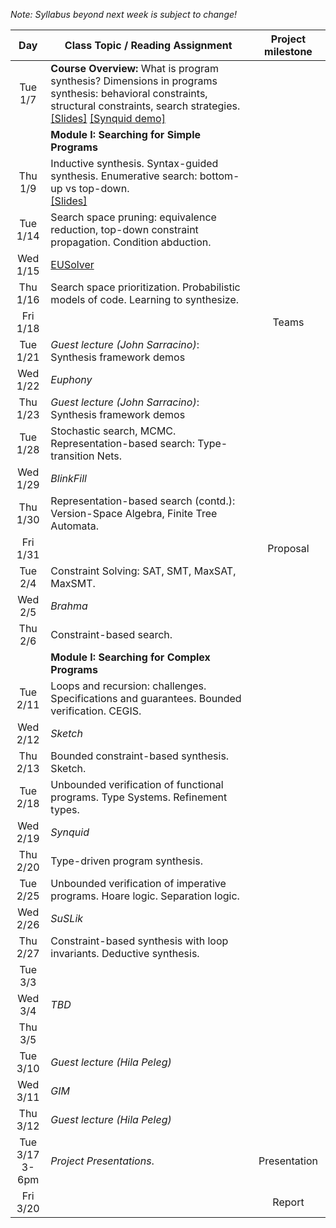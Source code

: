 *Note: Syllabus beyond next week is subject to change!*

| Day           | Class Topic / Reading Assignment | Project milestone |
|:-------------:| ----- | :-------:|
|Tue<br/> 1/7   |**Course Overview:** What is program synthesis? Dimensions in programs synthesis: behavioral constraints, structural constraints, search strategies.<br/>[\[Slides\]](../blob/master/lectures/Lecture01.pdf) [\[Synquid demo\]](http://comcom.csail.mit.edu/demos/#intersection)| |
| |**Module I: Searching for Simple Programs** | |
|Thu<br/> 1/9   | Inductive synthesis. Syntax-guided synthesis. Enumerative search: bottom-up vs top-down.<br/>[\[Slides\]](../blob/master/lectures/Lecture02.pdf) | | 
|Tue<br/> 1/14  | Search space pruning: equivalence reduction, top-down constraint propagation. Condition abduction. | |
|Wed<br/> 1/15  | [EUSolver](Reading-List#week-2-eusolver) | | 
|Thu<br/> 1/16  | Search space prioritization. Probabilistic models of code. Learning to synthesize. | |
|Fri<br/> 1/18  | | Teams |
|Tue<br/> 1/21  | *Guest lecture (John Sarracino)*: Synthesis framework demos | |
|Wed<br/> 1/22  | *Euphony* | | 
|Thu<br/> 1/23  | *Guest lecture (John Sarracino)*: Synthesis framework demos| |
|Tue<br/> 1/28  | Stochastic search, MCMC. Representation-based search: Type-transition Nets. | |
|Wed<br/> 1/29  | *BlinkFill* | | 
|Thu<br/> 1/30  | Representation-based search (contd.): Version-Space Algebra, Finite Tree Automata. | |
|Fri<br/> 1/31  | | Proposal |
|Tue<br/> 2/4   | Constraint Solving: SAT, SMT, MaxSAT, MaxSMT. | |
|Wed<br/> 2/5   | *Brahma* | | 
|Thu<br/> 2/6   | Constraint-based search. | |
| |**Module I: Searching for Complex Programs** | |
|Tue<br/> 2/11  | Loops and recursion: challenges. Specifications and guarantees. Bounded verification. CEGIS. | |
|Wed<br/> 2/12  | *Sketch* | | 
|Thu<br/> 2/13  | Bounded constraint-based synthesis. Sketch. | |
|Tue<br/> 2/18  | Unbounded verification of functional programs. Type Systems. Refinement types. | |
|Wed<br/> 2/19  | *Synquid* | | 
|Thu<br/> 2/20  | Type-driven program synthesis. | |
|Tue<br/> 2/25  | Unbounded verification of imperative programs. Hoare logic. Separation logic. | |
|Wed<br/> 2/26  | *SuSLik* | | 
|Thu<br/> 2/27  | Constraint-based synthesis with loop invariants. Deductive synthesis. | |
|Tue<br/> 3/3   | | |
|Wed<br/> 3/4   | *TBD* | | 
|Thu<br/> 3/5   | | |
|Tue<br/> 3/10  | *Guest lecture (Hila Peleg)* | |
|Wed<br/> 3/11  | *GIM* | | 
|Thu<br/> 3/12  | *Guest lecture (Hila Peleg)*| |
|Tue<br/> 3/17<br/> 3-6pm |*Project Presentations*.| Presentation |
|Fri<br/> 3/20 | | Report |




